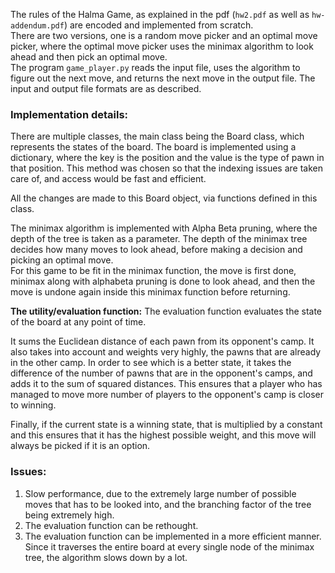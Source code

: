 
The rules of the Halma Game, as explained in the pdf (`hw2.pdf` as well as `hw-addendum.pdf`) are encoded and implemented from scratch.  
There are two versions, one is a random move picker and an optimal move picker, where the optimal move picker uses the minimax algorithm to look ahead and then pick an optimal move.   
The program `game_player.py` reads the input file, uses the algorithm to figure out the next move, and returns the next move in the output file. 
The input and output file formats are as described.

### Implementation details:
There are multiple classes, the main class being the Board class, which represents the states of the board. The board is implemented using a dictionary, where the key is the position and the value is the type of pawn in that position. This method was chosen so that the indexing issues are taken care of, and access would be fast and efficient.  

All the changes are made to this Board object, via functions defined in this class.  

The minimax algorithm is implemented with Alpha Beta pruning, where the depth of the tree is taken as a parameter. The depth of the minimax tree decides how many moves to look ahead, before making a decision and picking an optimal move.    
For this game to be fit in the minimax function, the move is first done, minimax along with alphabeta pruning is done to look ahead, and then the move is undone again inside this minimax function before returning.    

**The utility/evaluation function:**
The evaluation function evaluates the state of the board at any point of time.  

It sums the Euclidean distance of each pawn from its opponent's camp. It also takes into account and weights very highly, the pawns that are already in the other camp. In order to see which is a better state, it takes the difference of the number of pawns that are in the opponent's camps, and adds it to the sum of squared distances.
This ensures that a player who has managed to move more number of players to the opponent's camp is closer to winning.   

Finally, if the current state is a winning state, that is multiplied by a constant and this ensures that it has the highest possible weight, and this move will always be picked if it is an option.




### Issues:
1. Slow performance, due to the extremely large number of possible moves that has to be looked into, and the branching factor of the tree being extremely high.
2. The evaluation function can be rethought.
3. The evaluation function can be implemented in a more efficient manner. Since it traverses the entire board at every single node of the minimax tree, the algorithm slows down by a lot.
